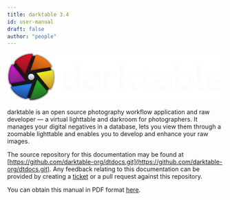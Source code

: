 ```yaml
---
title: darktable 3.4
id: user-manual
draft: false
author: "people"
---
```


![](./darktable-logo.png#w50)

darktable is an open source photography workflow application and raw developer — a virtual lighttable and darkroom for photographers. It manages your digital negatives in a database, lets you view them through a zoomable lighttable and enables you to develop and enhance your raw images.

The source repository for this documentation may be found at [https://github.com/darktable-org/dtdocs.git](https://github.com/darktable-org/dtdocs.git). Any feedback relating to this documentation can be provided by creating a [ticket](https://github.com/darktable-org/dtdocs/issues/new) or a pull request against this repository.

<span class="webonly">You can obtain this manual in PDF format [here](darktable_user_manual.pdf).</span>

